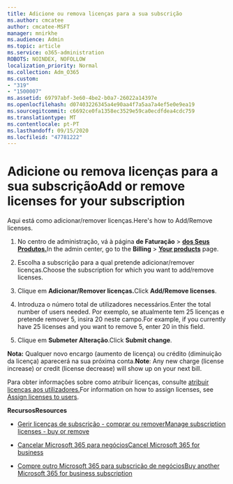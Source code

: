 ```yaml
---
title: Adicione ou remova licenças para a sua subscrição
ms.author: cmcatee
author: cmcatee-MSFT
manager: mnirkhe
ms.audience: Admin
ms.topic: article
ms.service: o365-administration
ROBOTS: NOINDEX, NOFOLLOW
localization_priority: Normal
ms.collection: Adm_O365
ms.custom:
- "319"
- "1500007"
ms.assetid: 69797abf-3e60-4be2-b0a7-26022a14397e
ms.openlocfilehash: d07403226345a4e90aa4f7a5aa7a4ef5e0e9ea19
ms.sourcegitcommit: c6692ce0fa1358ec3529e59ca0ecdfdea4cdc759
ms.translationtype: MT
ms.contentlocale: pt-PT
ms.lasthandoff: 09/15/2020
ms.locfileid: "47781222"
---
```

# <a name="add-or-remove-licenses-for-your-subscription"></a><span data-ttu-id="30a70-102">Adicione ou remova licenças para a sua subscrição</span><span class="sxs-lookup"><span data-stu-id="30a70-102">Add or remove licenses for your subscription</span></span>

<span data-ttu-id="30a70-103">Aqui está como adicionar/remover licenças.</span><span class="sxs-lookup"><span data-stu-id="30a70-103">Here's how to Add/Remove licenses.</span></span>
  
1. <span data-ttu-id="30a70-104">No centro de administração, vá à página **de Faturação** \> **[dos Seus Produtos.](https://go.microsoft.com/fwlink/p/?linkid=842054)**</span><span class="sxs-lookup"><span data-stu-id="30a70-104">In the admin center, go to the **Billing** \> **[Your products](https://go.microsoft.com/fwlink/p/?linkid=842054)** page.</span></span>

2. <span data-ttu-id="30a70-105">Escolha a subscrição para a qual pretende adicionar/remover licenças.</span><span class="sxs-lookup"><span data-stu-id="30a70-105">Choose the subscription for which you want to add/remove licenses.</span></span>

3. <span data-ttu-id="30a70-106">Clique em **Adicionar/Remover licenças.**</span><span class="sxs-lookup"><span data-stu-id="30a70-106">Click **Add/Remove licenses**.</span></span>

4. <span data-ttu-id="30a70-107">Introduza o número total de utilizadores necessários.</span><span class="sxs-lookup"><span data-stu-id="30a70-107">Enter the total number of users needed.</span></span> <span data-ttu-id="30a70-108">Por exemplo, se atualmente tem 25 licenças e pretende remover 5, insira 20 neste campo.</span><span class="sxs-lookup"><span data-stu-id="30a70-108">For example, if you currently have 25 licenses and you want to remove 5, enter 20 in this field.</span></span>

5. <span data-ttu-id="30a70-109">Clique em **Submeter Alteração**.</span><span class="sxs-lookup"><span data-stu-id="30a70-109">Click **Submit change**.</span></span>

<span data-ttu-id="30a70-110">**Nota:** Qualquer novo encargo (aumento de licença) ou crédito (diminuição da licença) aparecerá na sua próxima conta.</span><span class="sxs-lookup"><span data-stu-id="30a70-110">**Note**: Any new charge (license increase) or credit (license decrease) will show up on your next bill.</span></span>

<span data-ttu-id="30a70-111">Para obter informações sobre como atribuir licenças, consulte [atribuir licenças aos utilizadores.](https://docs.microsoft.com/microsoft-365/admin/manage/assign-licenses-to-users)</span><span class="sxs-lookup"><span data-stu-id="30a70-111">For information on how to assign licenses, see [Assign licenses to users](https://docs.microsoft.com/microsoft-365/admin/manage/assign-licenses-to-users).</span></span>

<span data-ttu-id="30a70-112">**Recursos**</span><span class="sxs-lookup"><span data-stu-id="30a70-112">**Resources**</span></span>
  
- [<span data-ttu-id="30a70-113">Gerir licenças de subscrição - comprar ou remover</span><span class="sxs-lookup"><span data-stu-id="30a70-113">Manage subscription licenses - buy or remove</span></span>](https://docs.microsoft.com/microsoft-365/commerce/licenses/buy-licenses)

- [<span data-ttu-id="30a70-114">Cancelar Microsoft 365 para negócios</span><span class="sxs-lookup"><span data-stu-id="30a70-114">Cancel Microsoft 365 for business</span></span>](https://support.office.com/article/Cancel-Office-365-for-business-b1bc0bef-4608-4601-813a-cdd9f746709a)

- [<span data-ttu-id="30a70-115">Compre outro Microsoft 365 para subscrição de negócios</span><span class="sxs-lookup"><span data-stu-id="30a70-115">Buy another Microsoft 365 for business subscription</span></span>](https://support.office.com/article/Buy-another-Office-365-for-business-subscription-fab3b86c-3359-4042-8692-5d4dc7550b7c)
